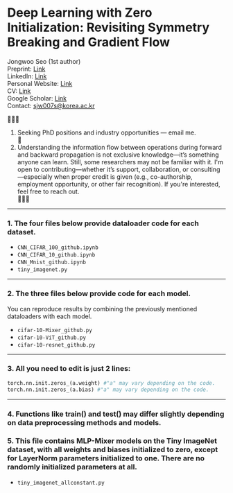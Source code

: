 # Deep Learning with Zero Initialization: Revisiting Symmetry Breaking and Gradient Flow

Jongwoo Seo (1st author)  
Preprint: [Link](https://www.researchsquare.com/article/rs-4890533/v2)  
LinkedIn: [Link](https://www.linkedin.com/in/jongwoo-seo/)  
Personal Website: [Link](https://sites.google.com/view/jongwooseo/)  
CV: [Link](https://sites.google.com/view/jongwooseo/cv?authuser=0)  
Google Scholar: [Link](https://scholar.google.co.kr/citations?hl=en&user=ikhaAuoAAAAJ)  
Contact: sjw007s@korea.ac.kr  

📢📢📢  
1. Seeking PhD positions and industry opportunities — email me.  
🚩  
2. Understanding the information flow between operations during forward and backward propagation is not exclusive knowledge—it’s something anyone can learn. Still, some researchers may not be familiar with it. I'm open to contributing—whether it’s support, collaboration, or consulting—especially when proper credit is given (e.g., co-authorship, employment opportunity, or other fair recognition). If you're interested, feel free to reach out.  
📢📢📢  

---

### 1. The four files below provide dataloader code for each dataset.

- `CNN_CIFAR_100_github.ipynb`  
- `CNN_CIFAR_10_github.ipynb`  
- `CNN_Mnist_github.ipynb`
- `tiny_imagenet.py`

---

### 2. The three files below provide code for each model.  
You can reproduce results by combining the previously mentioned dataloaders with each model.

- `cifar-10-Mixer_github.py`  
- `cifar-10-ViT_github.py`  
- `cifar-10-resnet_github.py`

---

### 3. All you need to edit is just 2 lines:

```python
torch.nn.init.zeros_(a.weight) #"a" may vary depending on the code.
torch.nn.init.zeros_(a.bias) #"a" may vary depending on the code.
```
---

### 4. Functions like train() and test() may differ slightly depending on data preprocessing methods and models.

### 5. This file contains MLP-Mixer models on the Tiny ImageNet dataset, with all weights and biases initialized to zero, except for LayerNorm parameters initialized to one. There are no randomly initialized parameters at all.
- `tiny_imagenet_allconstant.py`  
